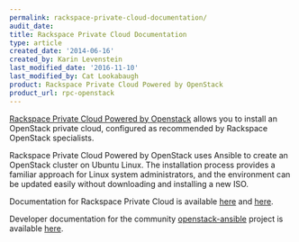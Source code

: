 ```yaml
---
permalink: rackspace-private-cloud-documentation/
audit_date:
title: Rackspace Private Cloud Documentation
type: article
created_date: '2014-06-16'
created_by: Karin Levenstein
last_modified_date: '2016-11-10'
last_modified_by: Cat Lookabaugh
product: Rackspace Private Cloud Powered by OpenStack
product_url: rpc-openstack
---
```


[Rackspace Private Cloud Powered by
Openstack](http://www.rackspace.com/cloud/private/openstack) allows you
to install an OpenStack private cloud, configured as recommended by
Rackspace OpenStack specialists.

Rackspace Private Cloud Powered by OpenStack uses Ansible to create an
OpenStack cluster on Ubuntu Linux. The installation process provides a
familiar approach for Linux system administrators, and the environment
can be updated easily without downloading and installing a new ISO.

Documentation for Rackspace Private Cloud is available
[here](https://developer.rackspace.com/docs/#docs-private-cloud ) and
[here](/how-to/rpc-openstack).

Developer documentation for the community
[openstack-ansible](https://launchpad.net/openstack-ansible) project is
available
[here](http://docs.openstack.org/developer/openstack-ansible/developer-docs/index.html).
